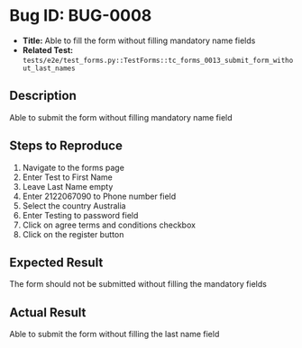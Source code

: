 # Bug ID: BUG-0008

- **Title:** Able to fill the form without filling mandatory name fields 
- **Related Test:** `tests/e2e/test_forms.py::TestForms::tc_forms_0013_submit_form_without_last_names`

## Description
Able to submit the form without filling mandatory name field 

## Steps to Reproduce
1. Navigate to the forms page 
2. Enter Test to First Name 
3. Leave Last Name empty
4. Enter 2122067090 to Phone number field
5. Select the country Australia 
6. Enter Testing to password field
7. Click on agree terms and conditions checkbox 
8. Click on the register button

## Expected Result

The form should not be submitted without filling the mandatory fields 

## Actual Result

Able to submit the form without filling the last name field 


